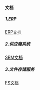 
#### 文档

##### 1.ERP
[ERP文档](https://mdzf-inc.github.io/docs/erp.html)

##### 2.供应商系统
[SRM文档](https://mdzf-inc.github.io/docs/srm.html)

##### 3.文件存储服务
[FS文档](https://mdzf-inc.github.io/docs/fs.html)


